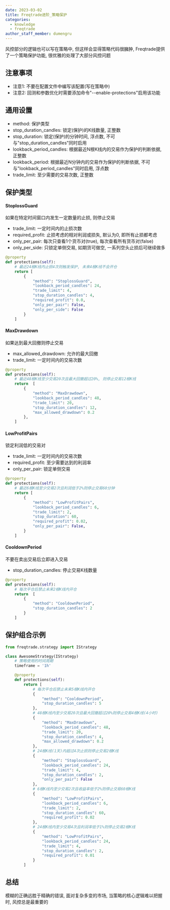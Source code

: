 ```yaml
---
date: 2023-03-02
title: Freqtrade进阶_策略保护
categories:
  - knowledge
  - freqtrade
author_staff_member: dumengru
---
```


风控部分的逻辑也可以写在策略中, 但这样会显得策略代码很臃肿, Freqtrade提供了一个策略保护功能, 很优雅的处理了大部分风控问题

## 注意事项

- 注意1: 不要在配置文件中编写该配置(写在策略中)
- 注意2: 回测和参数优化时需要添加命令"--enable-protections"启用该功能

## 通用设置

- method: 保护类型
- stop_duration_candles: 锁定(保护)的K线数量, 正整数
- stop_duration: 锁定(保护)的分钟时间, 浮点数, 不可与"stop_duration_candles"同时启用
- lookback_period_candles: 根据最近N根K线内的交易作为保护的判断依据, 正整数
- lookback_period: 根据最近N分钟内的交易作为保护的判断依据, 不可与"lookback_period_candles"同时启用, 浮点数
- trade_limit: 至少需要的交易次数, 正整数

## 保护类型

#### StoplossGuard

如果在特定时间窗口内发生一定数量的止损, 则停止交易

- trade_limit: 一定时间内的止损次数
- required_profit: 止损考虑的相对利润或损失, 默认为0, 即所有止损都考虑
- only_per_pair: 每次只查看1个货币对(true), 每次查看所有货币对(false)
- only_per_side: 只锁定单侧交易, 如期货可做空, 一系列空头止损后可继续做多

```python
@property
def protections(self):
    # 最近24根K线内止损4次则触发保护, 未来4根K线不会开仓
    return [
        {
            "method": "StoplossGuard",
            "lookback_period_candles": 24,
            "trade_limit": 4,
            "stop_duration_candles": 4,
            "required_profit": 0.0,
            "only_per_pair": False,
            "only_per_side": False
        }
    ]
```

#### MaxDrawdown

如果达到最大回撤则停止交易

- max_allowed_drawdown: 允许的最大回撤
- trade_limit: 一定时间内的交易次数

```python
@property
def protections(self):
    # 最近48根K线至少交易20次且最大回撤超过20%, 则停止交易12根K线
    return  [
        {
            "method": "MaxDrawdown",
            "lookback_period_candles": 48,
            "trade_limit": 20,
            "stop_duration_candles": 12,
            "max_allowed_drawdown": 0.2
        },
    ]
```

#### LowProfitPairs

锁定利润低的交易对

- trade_limit: 一定时间内的交易次数
- required_profit: 至少需要达到的利润率
- only_per_pair: 锁定单侧交易

```python
@property
def protections(self):
    # 最近6根K线至少交易2次且利润低于2%则停止交易60分钟
    return [
        {
            "method": "LowProfitPairs",
            "lookback_period_candles": 6,
            "trade_limit": 2,
            "stop_duration": 60,
            "required_profit": 0.02,
            "only_per_pair": False,
        }
    ]
```

#### CooldownPeriod

不要在卖出交易后立即进入交易

- stop_duration_candles: 停止交易K线数量

```python
@property
def protections(self):
    # 每次平仓后禁止未来2根K线内开仓
    return  [
        {
            "method": "CooldownPeriod",
            "stop_duration_candles": 2
        }
    ]
```

## 保护组合示例

```python
from freqtrade.strategy import IStrategy

class AwesomeStrategy(IStrategy)
    # 策略使用的时间周期 
    timeframe = '1h'

    @property
    def protections(self):
        return [
            # 每次平仓后禁止未来5根K线内开仓
            {
                "method": "CooldownPeriod",
                "stop_duration_candles": 5
            },
            # 48根K线内至少交易20次且最大回撤超过20%则停止交易4根K线(4小时)
            {
                "method": "MaxDrawdown",
                "lookback_period_candles": 48,
                "trade_limit": 20,
                "stop_duration_candles": 4,
                "max_allowed_drawdown": 0.2
            },
            # 24根K线(1天)内超过4次止损则停止交易2根K线
            {
                "method": "StoplossGuard",
                "lookback_period_candles": 24,
                "trade_limit": 4,
                "stop_duration_candles": 2,
                "only_per_pair": False
            },
            # 6根K线内至少交易2次且收益率低于2%则停止交易60根K线
            {
                "method": "LowProfitPairs",
                "lookback_period_candles": 6,
                "trade_limit": 2,
                "stop_duration_candles": 60,
                "required_profit": 0.02
            },
            # 24根K线内至少交易4次且利润率低于1%则停止交易2根K线
            {
                "method": "LowProfitPairs",
                "lookback_period_candles": 24,
                "trade_limit": 4,
                "stop_duration_candles": 2,
                "required_profit": 0.01
            }
        ]
```

## 总结

模糊的正确远胜于精确的错误, 面对复杂多变的市场, 当策略的核心逻辑难以把握时, 风控总是最重要的